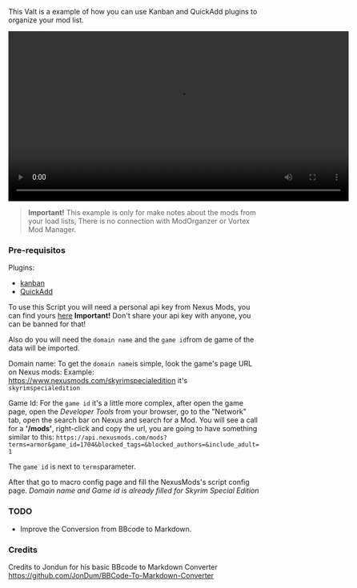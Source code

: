 This Valt is a example of how you can use Kanban and QuickAdd plugins to organize your mod list.

<video width="680" src="https://raw.githubusercontent.com/btripoloni/Obsidian-Nexus-mods-managent-Example/main/Attachments/demo.mp4" autoplay loop ></video>

> **Important!**
> This example is only for make notes about the mods from your load lists, There is no connection with ModOrganzer or Vortex Mod Manager.
### Pre-requisitos

Plugins: 
- [kanban](https://github.com/mgmeyers/obsidian-kanban)
- [QuickAdd](https://github.com/chhoumann/quickadd)

To use this Script you will need a personal api key from Nexus Mods, you can find yours [here](https://next.nexusmods.com/settings/api-keys)
**Important!** Don't share your api key with anyone, you can be banned for that!


Also do you will need the `domain name` and the `game id`from de game of the data will be imported.

Domain name:
  To get the `domain name`is simple, look the game's page URL on Nexus mods:
  Example: https://www.nexusmods.com/skyrimspecialedition it's `skyrimspecialedition`

Game Id:
  For the `game id` it's a little more complex, after open the game page, open the *Developer Tools* from your browser, go to the "Network" tab, open the search bar on Nexus and search for a Mod.
  You will see a call for a **'/mods'**, right-click and copy the url, you are going to have something similar to this: `https://api.nexusmods.com/mods?terms=armor&game_id=1704&blocked_tags=&blocked_authors=&include_adult=1`
  
  The `game id` is next to `terms`parameter.

After that go to macro config page and fill the NexusMods's script config page.
*Domain name and Game id is already filled for Skyrim Special Edition*
### TODO
- Improve the Conversion from BBcode to Markdown.

### Credits
Credits to Jondun for his basic BBcode to Markdown Converter
https://github.com/JonDum/BBCode-To-Markdown-Converter